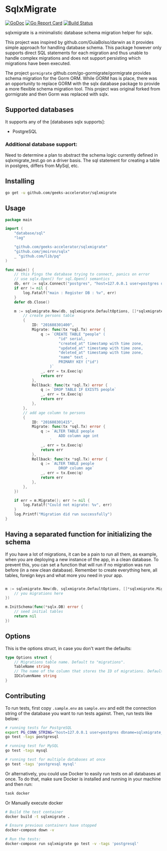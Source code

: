 # SqlxMigrate

[![GoDoc](https://godoc.org/github.com/geeks-accelerator/sqlxmigrate?status.svg)](https://godoc.org/github.com/geeks-accelerator/sqlxmigrate)
[![Go Report Card](https://goreportcard.com/badge/github.com/geeks-accelerator/sqlxmigrate)](https://goreportcard.com/report/github.com/geeks-accelerator/sqlxmigrate)
[![Build Status](https://travis-ci.org/go-sqlxmigrate/sqlxmigrate.svg?branch=master)](https://travis-ci.org/go-sqlxmigrate/sqlxmigrate)

sqlxmigrate is a minimalistic database schema migration helper for sqlx. 

This project was inspired by github.com/GuiaBolso/darwin as it provides simple approach for handling 
database schema. This package however only supports direct SQL statements for each migration and thus 
unable to handle complex migrations and does not support persisting which migrations have been executed.

The project `gormigrate` github.com/go-gormigrate/gormigrate provides schema migration for the Gorm ORM. 
While GORM has is place, there was an opportunity to replace GORM with the sqlx database package to provide 
a more flexible schema migration tool. This project was original forked from gormigrate and then Gorm was 
replaced with sqlx. 

## Supported databases

It supports any of the [databases sqlx supports]:

- PostgreSQL

### Additional database support:
Need to determine a plan to abstract the schema logic currently defined in sqlxmigrate_test.go 
on a driver basis. The sql statement for creating a table in postgres, differs from MySql, etc. 

## Installing

```bash
go get -u github.com/geeks-accelerator/sqlxmigrate
```

## Usage

```go
package main

import (
	"database/sql"
	"log"

	"github.com/geeks-accelerator/sqlxmigrate"
	"github.com/jmoiron/sqlx"
	_ "github.com/lib/pq"
)

func main() {
	// this Pings the database trying to connect, panics on error
	// use sqlx.Open() for sql.Open() semantics
	db, err := sqlx.Connect("postgres", "host=127.0.0.1 user=postgres dbname=sqlxmigrate_test port=5433 sslmode=disable password=postgres")
	if err != nil {
		log.Fatalf("main : Register DB : %v", err)
	}
	defer db.Close()

	m := sqlxmigrate.New(db, sqlxmigrate.DefaultOptions, []*sqlxmigrate.Migration{
		// create persons table
		{
			ID: "201608301400",
			Migrate: func(tx *sql.Tx) error {
				q := `CREATE TABLE "people" (
						"id" serial,
						"created_at" timestamp with time zone,
						"updated_at" timestamp with time zone,
						"deleted_at" timestamp with time zone,
						"name" text , 
						PRIMARY KEY ("id")
					)`
				_, err = tx.Exec(q)
				return err
			},
			Rollback: func(tx *sql.Tx) error {
				q := `DROP TABLE IF EXISTS people`
				_, err = tx.Exec(q)
				return err
			},
		},
		// add age column to persons
		{
			ID: "201608301415",
			Migrate: func(tx *sql.Tx) error {
				q := `ALTER TABLE people 
						ADD column age int 
					`
				_, err = tx.Exec(q)
				return err
			},
			Rollback: func(tx *sql.Tx) error {
				q := `ALTER TABLE people 
						DROP column age`
				_, err = tx.Exec(q)
				return err
			},
		},
	})

	if err = m.Migrate(); err != nil {
		log.Fatalf("Could not migrate: %v", err)
	}
	log.Printf("Migration did run successfully")
}
```

## Having a separated function for initializing the schema

If you have a lot of migrations, it can be a pain to run all them, as example,
when you are deploying a new instance of the app, in a clean database.
To prevent this, you can set a function that will run if no migration was run
before (in a new clean database). Remember to create everything here, all tables,
foreign keys and what more you need in your app.

```go

m := sqlxmigrate.New(db, sqlxmigrate.DefaultOptions, []*sqlxmigrate.Migration{
    // you migrations here
})

m.InitSchema(func(*sqlx.DB) error {
    // seed initial tables
    return nil
})
```

## Options

This is the options struct, in case you don't want the defaults:

```go
type Options struct {
	// Migrations table name. Default to "migrations".
	TableName string
	// The name of the column that stores the ID of migrations. Defaults to "id".
	IDColumnName string
}
```

## Contributing

To run tests, first copy `.sample.env` as `sample.env` and edit the connection
string of the database you want to run tests against. Then, run tests like
below:

```bash
# running tests for PostgreSQL
export PG_CONN_STRING="host=127.0.0.1 user=postgres dbname=sqlxmigrate_test port=5433 sslmode=disable password=postgres"
go test -tags postgresql

# running test for MySQL
go test -tags mysql

# running test for multiple databases at once
go test -tags 'postgresql mysql'
```

Or alternatively, you could use Docker to easily run tests on all databases
at once. To do that, make sure Docker is installed and running in your machine
and then run:

```bash
task docker
```

Or Manually execute docker

```bash
# Build the test container
docker build -t sqlxmigrate .

# Ensure previous containers have stopped
docker-compose down -v

# Run the tests:
docker-compose run sqlxmigrate go test -v -tags 'postgresql'
```
